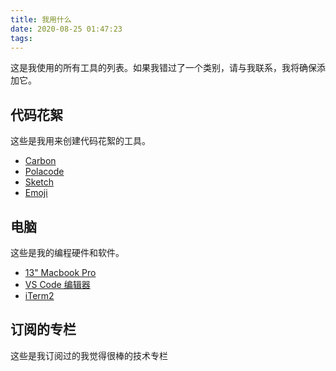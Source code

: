```yaml
---
title: 我用什么
date: 2020-08-25 01:47:23
tags:
---
```


这是我使用的所有工具的列表。如果我错过了一个类别，请与我联系，我将确保添加它。

<!-- more -->

## 代码花絮

这些是我用来创建代码花絮的工具。

- [Carbon](https://carbon.now.sh/)
- [Polacode](https://github.com/octref/polacode)
- [Sketch](https://www.sketchapp.com/)
- [Emoji](https://getemoji.com/)

## 电脑

这些是我的编程硬件和软件。

- [13" Macbook Pro](https://www.apple.com/ca/shop/buy-mac/macbook-pro)
- [VS Code 编辑器](https://code.visualstudio.com/)
- [iTerm2](https://www.iterm2.com/)

## 订阅的专栏

这些是我订阅过的我觉得很棒的技术专栏
